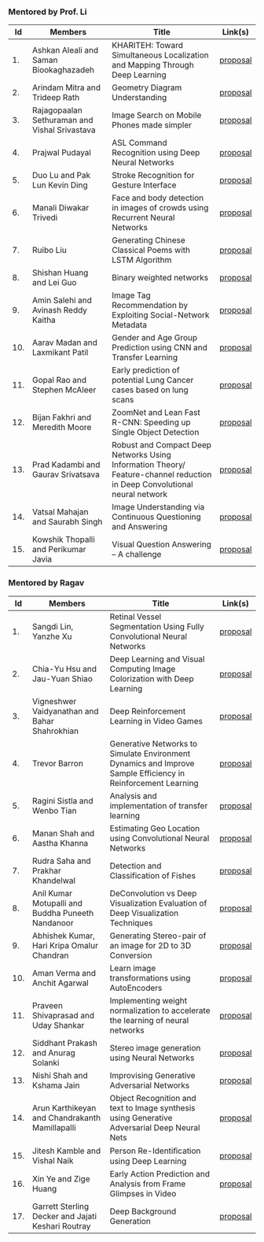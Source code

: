 ### Mentored by Prof. Li

| Id | Members | Title | Link(s) | 
|----|---------|-------|---------|
| 1. | Ashkan Aleali and Saman Biookaghazadeh | KHARITEH: Toward Simultaneous Localization and Mapping Through Deep Learning | [proposal](b1-proposal.pdf) |
| 2. | Arindam Mitra and Trideep Rath | Geometry Diagram Understanding | [proposal](b2-proposal.pdf) |
| 3. | Rajagopaalan Sethuraman and Vishal Srivastava | Image Search on Mobile Phones made simpler |  [proposal](b3-proposal.pdf) |
| 4. | Prajwal Pudayal | ASL Command Recognition using Deep Neural Networks | [proposal](b4-proposal.pdf) |
| 5. | Duo Lu and Pak Lun Kevin Ding | Stroke Recognition for Gesture Interface | [proposal](b5-proposal.pd) | 
| 6. | Manali Diwakar Trivedi | Face and body detection in images of crowds using Recurrent Neural Networks | [proposal](b6-proposal.pdf) |
| 7. | Ruibo Liu | Generating Chinese Classical Poems with LSTM Algorithm | [proposal](b7-proposal.pdf) |
| 8. | Shishan Huang and Lei Guo | Binary weighted networks | [proposal](b8-proposal.pdf) |
| 9. | Amin Salehi and Avinash Reddy Kaitha | Image Tag Recommendation by Exploiting Social-Network Metadata | [proposal](b9-proposal.pdf) | 
| 10. | Aarav Madan and Laxmikant Patil | Gender and Age Group Prediction using CNN and Transfer Learning | [proposal](b10-proposal.pdf) |
| 11. | Gopal Rao and Stephen McAleer | Early prediction of potential Lung Cancer cases based on lung scans | [proposal](b11-proposal.pdf) |
| 12. | Bijan Fakhri and Meredith Moore | ZoomNet and Lean Fast R-CNN: Speeding up Single Object Detection | [proposal](b12-proposal.pdf) | 
| 13. | Prad Kadambi and Gaurav Srivatsava | Robust and Compact Deep Networks Using Information Theory/ Feature-channel reduction in Deep Convolutional neural network | [proposal](b13-proposal.pdf) |
| 14. | Vatsal Mahajan and Saurabh Singh | Image Understanding via Continuous Questioning and Answering | [proposal](b14-proposal.pdf) |
| 15. | Kowshik Thopalli and Perikumar Javia | Visual Question Answering – A challenge | [proposal](b15-proposal.pdf) |

### Mentored by Ragav

| Id | Members | Title | Link(s) | 
|----|---------|-------|---------|
| 1. | Sangdi Lin, Yanzhe Xu |  Retinal Vessel Segmentation Using Fully Convolutional Neural Networks  | [proposal](r1-proposal.pdf) |
| 2. | Chia-Yu Hsu and Jau-Yuan Shiao | Deep Learning and Visual Computing Image Colorization with Deep Learning | [proposal](r2-proposal.pdf) |
| 3. | Vigneshwer Vaidyanathan and Bahar Shahrokhian | Deep Reinforcement Learning in Video Games | [proposal](r3-proposal.pdf) | 
| 4. | Trevor Barron | Generative Networks to Simulate Environment Dynamics and Improve Sample Efficiency in Reinforcement Learning | [proposal](r4-proposal.pdf) |
| 5. | Ragini Sistla and Wenbo Tian | Analysis and implementation of transfer learning | [proposal](r5-proposal.pdf) |
| 6. | Manan Shah and Aastha Khanna | Estimating Geo Location using Convolutional Neural Networks | [proposal](r6-proposal.pdf) |
| 7. | Rudra Saha and Prakhar Khandelwal | Detection and Classification of Fishes | [proposal](r7-proposal.pdf) |
| 8. | Anil Kumar Motupalli and Buddha Puneeth Nandanoor | DeConvolution vs Deep Visualization Evaluation of Deep Visualization Techniques | [proposal](r8-proposal.pdf) |
| 9. | Abhishek Kumar, Hari Kripa Omalur Chandran | Generating Stereo-pair of an image for 2D to 3D Conversion | [proposal](r9-proposal.pdf) | 
| 10. | Aman Verma and Anchit Agarwal | Learn image transformations using AutoEncoders | [proposal](r10-proposal.pdf) |
| 11. | Praveen Shivaprasad and Uday Shankar | Implementing weight normalization to accelerate the learning of neural networks | [proposal](r11-proposal.pdf) |
| 12. | Siddhant Prakash and Anurag Solanki| Stereo image generation using Neural Networks | [proposal](r12-proposal.pdf) |
| 13. | Nishi Shah and Kshama Jain | Improvising Generative Adversarial Networks | [proposal](r13-proposal.pdf) |
| 14. | Arun Karthikeyan and Chandrakanth Mamillapalli | Object Recognition and text to Image synthesis using Generative Adversarial Deep Neural Nets | [proposal](r14-proposal.pdf) |
| 15. | Jitesh Kamble and Vishal Naik | Person Re-Identiﬁcation using Deep Learning | [proposal](r15-proposal.pdf) |
| 16. | Xin Ye and Zige Huang | Early Action Prediction and Analysis from Frame Glimpses in Video | [proposal](r16-proposal.pdf) |
| 17. | Garrett Sterling Decker and Jajati Keshari Routray | Deep Background Generation | [proposal](r17-proposal.pdf) |





